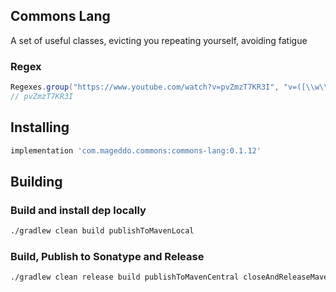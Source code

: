 ## Commons Lang
A set of useful classes, evicting you repeating yourself, avoiding fatigue

### Regex

```java
Regexes.group("https://www.youtube.com/watch?v=pvZmzT7KR3I", "v=([\\w\\-\\_]+)", 1);
// pvZmzT7KR3I
```

## Installing

```groovy
implementation 'com.mageddo.commons:commons-lang:0.1.12'
```

## Building
### Build and install dep locally

```bash
./gradlew clean build publishToMavenLocal
```


### Build, Publish to Sonatype and Release

```bash
./gradlew clean release build publishToMavenCentral closeAndReleaseMavenCentralStagingRepository
```
